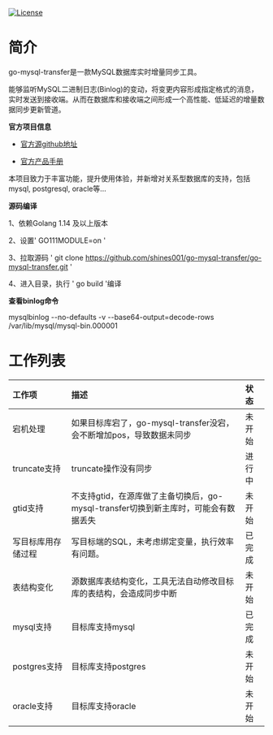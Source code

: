 [![License](https://img.shields.io/badge/license-Apache%202-4EB1BA.svg)](https://www.apache.org/licenses/LICENSE-2.0.html)

# 简介

go-mysql-transfer是一款MySQL数据库实时增量同步工具。

能够监听MySQL二进制日志(Binlog)的变动，将变更内容形成指定格式的消息，实时发送到接收端。从而在数据库和接收端之间形成一个高性能、低延迟的增量数据同步更新管道。

**官方项目信息**

* [官方源github地址](https://github.com/wj596/go-mysql-transfer)


* [官方产品手册](https://www.kancloud.cn/wj596/go-mysql-transfer/2064425)

 本项目致力于丰富功能，提升使用体验，并新增对关系型数据库的支持，包括mysql, postgresql, oracle等...


**源码编译**

1、依赖Golang 1.14 及以上版本

2、设置' GO111MODULE=on '

3、拉取源码 ' git clone https://github.com/shines001/go-mysql-transfer/go-mysql-transfer.git '

4、进入目录，执行 ' go build '编译

**查看binlog命令**

mysqlbinlog  --no-defaults   -v --base64-output=decode-rows /var/lib/mysql/mysql-bin.000001


# 工作列表

| 工作项 |  描述   |  状态 |
| :------ | :------ | :------ |
| 宕机处理 |  如果目标库宕了，go-mysql-transfer没宕，会不断增加pos，导致数据未同步 |   未开始 |
| truncate支持 |truncate操作没有同步  | 进行中 |
| gtid支持  |不支持gtid，在源库做了主备切换后，go-mysql-transfer切换到新主库时，可能会有数据丢失|未开始| 
| 写目标库用存储过程|写目标端的SQL，未考虑绑定变量，执行效率有问题。|已完成|
| 表结构变化| 源数据库表结构变化，工具无法自动修改目标库的表结构，会造成同步中断|未开始|
| mysql支持| 目标库支持mysql|已完成|
| postgres支持 | 目标库支持postgres | 未开始|
| oracle支持 | 目标库支持oracle| 未开始|




